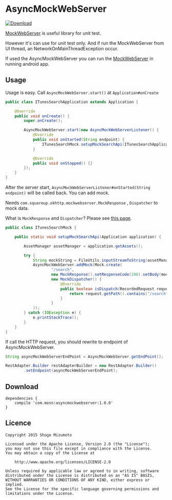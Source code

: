 # AsyncMockWebServer

[ ![Download](https://api.bintray.com/packages/shogomizumoto/maven/asyncmockwebserver/images/download.svg) ](https://bintray.com/shogomizumoto/maven/asyncmockwebserver/_latestVersion)

[MockWebServer](https://github.com/square/okhttp/tree/master/mockwebserver) is useful library for unit test.

However it's can use for unit test only. And if run the MockWebServer from UI thread, an NetworkOnMainThreadException occur.

If used the AsyncMockWebServer you can run the [MockWebServer](https://github.com/square/okhttp/tree/master/mockwebserver) in running android app.

## Usage

Usage is easy. Call `AsyncMockWebServer.start()` at `Application#onCreate`

```java
public class ITunesSearchApplication extends Application {

    @Override
    public void onCreate() {
        super.onCreate();

        AsyncMockWebServer.start(new AsyncMockWebServerListener() {
            @Override
            public void onStarted(String endpoint) {
                ITunesSearchMock.setupMockSearchApi(ITunesSearchApplication.this);
            }

            @Override
            public void onStopped() {}
        });
    }
}
```

After the server start, `AsyncMockWebServerListener#onStarted(String endpoint)` will be called back. You can add mock.

Needs `com.squareup.okhttp.mockwebserver.MockResponse` , `Dispatcher` to mock data.

What is `MockResponse` and `Dispatcher`? Please see [this page](https://github.com/square/okhttp/tree/master/mockwebserver#api).

```java
public class ITunesSearchMock {

    public static void setupMockSearchApi(Application application) {

        AssetManager assetManager = application.getAssets();

        try {
            String mockString = FileUtils.inputStreamToString(assetManager.open("mock.json"));
            AsyncMockWebServer.addMock(Mock.create(
                    "/search",
                    new MockResponse().setResponseCode(200).setBody(mockString),
                    new MockDispatcher() {
                        @Override
                        public boolean isDispatch(RecordedRequest request) {
                            return request.getPath().contains("/search");
                        }
                    }
            ));
        } catch (IOException e) {
            e.printStackTrace();
        }
    }
}
```

If call the HTTP request, you should rewrite to endpoint of AsyncMockWebServer.


```java
String asyncMockWebServerEndPoint = AsyncMockWebServer.getEndPoint();

RestAdapter.Builder restAdapterBuilder = new RestAdapter.Builder()
        .setEndpoint(asyncMockWebServerEndPoint);
```

## Download

```
dependencies {
    compile 'com.mosn:asyncmockwebserver:1.0.0'
}
```

## Licence

```
Copyright 2015 Shogo Mizumoto

Licensed under the Apache License, Version 2.0 (the "License");
you may not use this file except in compliance with the License.
You may obtain a copy of the License at

    http://www.apache.org/licenses/LICENSE-2.0

Unless required by applicable law or agreed to in writing, software
distributed under the License is distributed on an "AS IS" BASIS,
WITHOUT WARRANTIES OR CONDITIONS OF ANY KIND, either express or implied.
See the License for the specific language governing permissions and
limitations under the License.
```